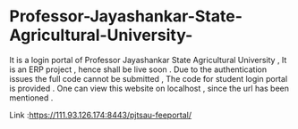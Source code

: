# Professor-Jayashankar-State-Agricultural-University-
It is a login portal of Professor Jayashankar State Agricultural University , It is an ERP project , hence shall be live soon . Due to the authentication issues the full code cannot be submitted , The code for student login portal  is provided  . One can view this website on localhost , since the url has been mentioned .

Link :https://111.93.126.174:8443/pjtsau-feeportal/
